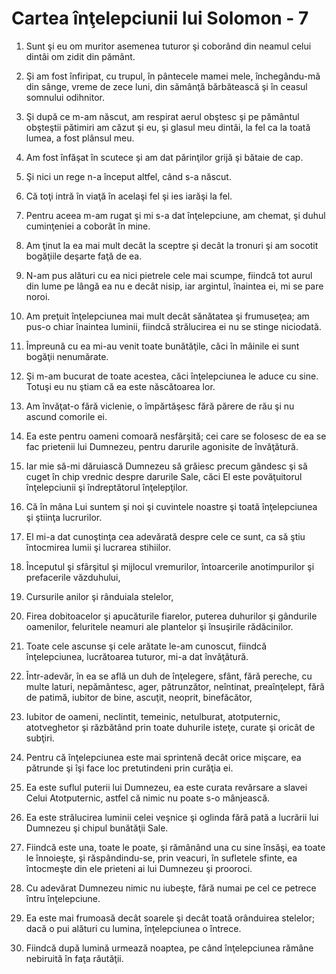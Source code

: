 # Cartea &#238;n&#355;elepciunii lui Solomon - 7

1. Sunt şi eu om muritor asemenea tuturor şi coborând din neamul celui dintâi om zidit din pământ. 

2. Şi am fost înfiripat, cu trupul, în pântecele mamei mele, închegându-mă din sânge, vreme de zece luni, din sămânţă bărbătească şi în ceasul somnului odihnitor. 

3. Şi după ce m-am născut, am respirat aerul obştesc şi pe pământul obşteştii pătimiri am căzut şi eu, şi glasul meu dintâi, la fel ca la toată lumea, a fost plânsul meu. 

4. Am fost înfăşat în scutece şi am dat părinţilor grijă şi bătaie de cap. 

5. Şi nici un rege n-a început altfel, când s-a născut. 

6. Că toţi intră în viaţă în acelaşi fel şi ies iarăşi la fel. 

7. Pentru aceea m-am rugat şi mi s-a dat înţelepciune, am chemat, şi duhul cuminţeniei a coborât în mine. 

8. Am ţinut la ea mai mult decât la sceptre şi decât la tronuri şi am socotit bogăţiile deşarte faţă de ea. 

9. N-am pus alături cu ea nici pietrele cele mai scumpe, fiindcă tot aurul din lume pe lângă ea nu e decât nisip, iar argintul, înaintea ei, mi se pare noroi. 

10. Am preţuit înţelepciunea mai mult decât sănătatea şi frumuseţea; am pus-o chiar înaintea luminii, fiindcă strălucirea ei nu se stinge niciodată. 

11. Împreună cu ea mi-au venit toate bunătăţile, căci în mâinile ei sunt bogăţii nenumărate. 

12. Şi m-am bucurat de toate acestea, căci înţelepciunea le aduce cu sine. Totuşi eu nu ştiam că ea este născătoarea lor. 

13. Am învăţat-o fără viclenie, o împărtăşesc fără părere de rău şi nu ascund comorile ei. 

14. Ea este pentru oameni comoară nesfârşită; cei care se folosesc de ea se fac prietenii lui Dumnezeu, pentru darurile agonisite de învăţătură. 

15. Iar mie să-mi dăruiască Dumnezeu să grăiesc precum gândesc şi să cuget în chip vrednic despre darurile Sale, căci El este povăţuitorul înţelepciunii şi îndreptătorul înţelepţilor. 

16. Că în mâna Lui suntem şi noi şi cuvintele noastre şi toată înţelepciunea şi ştiinţa lucrurilor. 

17. El mi-a dat cunoştinţa cea adevărată despre cele ce sunt, ca să ştiu întocmirea lumii şi lucrarea stihiilor. 

18. Începutul şi sfârşitul şi mijlocul vremurilor, întoarcerile anotimpurilor şi prefacerile văzduhului, 

19. Cursurile anilor şi rânduiala stelelor, 

20. Firea dobitoacelor şi apucăturile fiarelor, puterea duhurilor şi gândurile oamenilor, feluritele neamuri ale plantelor şi însuşirile rădăcinilor. 

21. Toate cele ascunse şi cele arătate le-am cunoscut, fiindcă înţelepciunea, lucrătoarea tuturor, mi-a dat învăţătură. 

22. Într-adevăr, în ea se află un duh de înţelegere, sfânt, fără pereche, cu multe laturi, nepământesc, ager, pătrunzător, neîntinat, preaînţelept, fără de patimă, iubitor de bine, ascuţit, neoprit, binefăcător, 

23. Iubitor de oameni, neclintit, temeinic, netulburat, atotputernic, atotveghetor şi răzbătând prin toate duhurile isteţe, curate şi oricât de subţiri. 

24. Pentru că înţelepciunea este mai sprintenă decât orice mişcare, ea pătrunde şi îşi face loc pretutindeni prin curăţia ei. 

25. Ea este suflul puterii lui Dumnezeu, ea este curata revărsare a slavei Celui Atotputernic, astfel că nimic nu poate s-o mânjească. 

26. Ea este strălucirea luminii celei veşnice şi oglinda fără pată a lucrării lui Dumnezeu şi chipul bunătăţii Sale. 

27. Fiindcă este una, toate le poate, şi rămânând una cu sine însăşi, ea toate le înnoieşte, şi răspândindu-se, prin veacuri, în sufletele sfinte, ea întocmeşte din ele prieteni ai lui Dumnezeu şi prooroci. 

28. Cu adevărat Dumnezeu nimic nu iubeşte, fără numai pe cel ce petrece întru înţelepciune. 

29. Ea este mai frumoasă decât soarele şi decât toată orânduirea stelelor; dacă o pui alături cu lumina, înţelepciunea o întrece. 

30. Fiindcă după lumină urmează noaptea, pe când înţelepciunea rămâne nebiruită în faţa răutăţii. 

